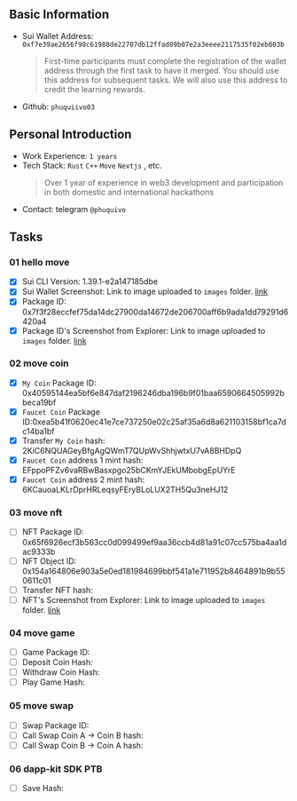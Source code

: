 ## Basic Information

- Sui Wallet Address: `0xf7e39ae2656f98c61988de22707db12ffad89b07e2a3eeee2117535f02eb803b`
  > First-time participants must complete the registration of the wallet address through the first task to have it merged. You should use this address for subsequent tasks. We will also use this address to credit the learning rewards.
- Github: `phuquiivo03`

## Personal Introduction

- Work Experience: `1 years`
- Tech Stack: `Rust` `C++` `Move` `Nextjs` , etc.
  > Over 1 year of experience in web3 development and participation in both domestic and international hackathons
- Contact: telegram `@phuquivo`

## Tasks

### 01 hello move

- [x] Sui CLI Version: 1.39.1-e2a147185dbe
- [x] Sui Wallet Screenshot: Link to image uploaded to `images` folder. [link](./images/task1-1.png)
- [x] Package ID: 0x7f3f28eccfef75da14dc27900da14672de206700aff6b9ada1dd79291d6420a4
- [x] Package ID's Screenshot from Explorer: Link to image uploaded to `images` folder. [link](./images/task1-2.png)

### 02 move coin

- [x] `My Coin` Package ID: 0x40595144ea5bf6e847daf2196246dba196b9f01baa6590664505992bbeca19bf
- [x] `Faucet Coin` Package ID:0xea5b41f0620ec41e7ce737250e02c25af35a6d8a621103158bf1ca7dc14ba1bf
- [x] Transfer `My Coin` hash: 2KiC6NQUAGeyBfgAgQWmT7QUpWvShhjwtxU7vA8BHDpQ
- [x] `Faucet Coin` address 1 mint hash: EFppoPFZv6vaRBwBasxpgo25bCKmYJEkUMbobgEpUYrE
- [x] `Faucet Coin` address 2 mint hash: 6KCauoaLKLrDprHRLeqsyFEryBLoLUX2TH5Qu3neHJ12

### 03 move nft

- [ ] NFT Package ID: 0x65f6926ecf3b563cc0d099499ef9aa36ccb4d81a91c07cc575ba4aa1dac9333b
- [ ] NFT Object ID: 0x154a164806e903a5e0ed181984699bbf541a1e711952b8464891b9b550611c01
- [ ] Transfer NFT hash:
- [ ] NFT's Screenshot from Explorer: Link to image uploaded to `images` folder. [link](./images/task3.png)

### 04 move game

- [ ] Game Package ID:
- [ ] Deposit Coin Hash:
- [ ] Withdraw Coin Hash:
- [ ] Play Game Hash:

### 05 move swap

- [ ] Swap Package ID:
- [ ] Call Swap Coin A -> Coin B hash:
- [ ] Call Swap Coin B -> Coin A hash:

### 06 dapp-kit SDK PTB

- [ ] Save Hash:
